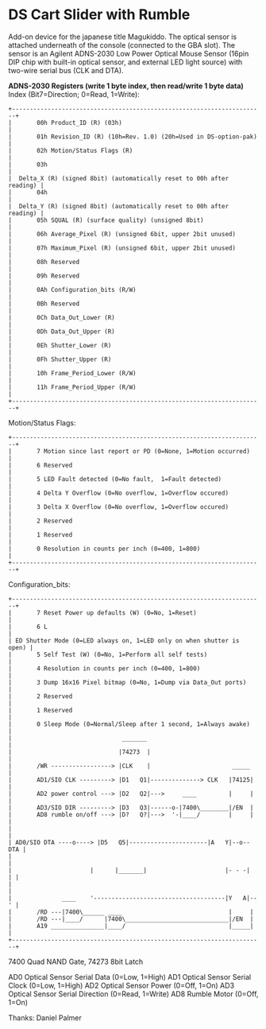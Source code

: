 # DS Cart Slider with Rumble


Add-on device for the japanese title Magukiddo. The optical sensor is
attached underneath of the console (connected to the GBA slot).
The sensor is an Agilent ADNS-2030 Low Power Optical Mouse Sensor (16pin
DIP chip with built-in optical sensor, and external LED light source)
with two-wire serial bus (CLK and DTA).

**ADNS-2030 Registers (write 1 byte index, then read/write 1 byte
data)**
Index (Bit7=Direction; 0=Read, 1=Write):

```
+-----------------------------------------------------------------------+
|       00h Product_ID (R) (03h)                                        |
|       01h Revision_ID (R) (10h=Rev. 1.0) (20h=Used in DS-option-pak)  |
|       02h Motion/Status Flags (R)                                     |
|       03h                                                             |
|  Delta_X (R) (signed 8bit) (automatically reset to 00h after reading) |
|       04h                                                             |
|  Delta_Y (R) (signed 8bit) (automatically reset to 00h after reading) |
|       05h SQUAL (R) (surface quality) (unsigned 8bit)                 |
|       06h Average_Pixel (R) (unsigned 6bit, upper 2bit unused)        |
|       07h Maximum_Pixel (R) (unsigned 6bit, upper 2bit unused)        |
|       08h Reserved                                                    |
|       09h Reserved                                                    |
|       0Ah Configuration_bits (R/W)                                    |
|       0Bh Reserved                                                    |
|       0Ch Data_Out_Lower (R)                                          |
|       0Dh Data_Out_Upper (R)                                          |
|       0Eh Shutter_Lower (R)                                           |
|       0Fh Shutter_Upper (R)                                           |
|       10h Frame_Period_Lower (R/W)                                    |
|       11h Frame_Period_Upper (R/W)                                    |
+-----------------------------------------------------------------------+
```

Motion/Status Flags:

```
+-----------------------------------------------------------------------+
|       7 Motion since last report or PD (0=None, 1=Motion occurred)    |
|       6 Reserved                                                      |
|       5 LED Fault detected (0=No fault,  1=Fault detected)            |
|       4 Delta Y Overflow (0=No overflow, 1=Overflow occured)          |
|       3 Delta X Overflow (0=No overflow, 1=Overflow occured)          |
|       2 Reserved                                                      |
|       1 Reserved                                                      |
|       0 Resolution in counts per inch (0=400, 1=800)                  |
+-----------------------------------------------------------------------+
```

Configuration_bits:

```
+-----------------------------------------------------------------------+
|       7 Reset Power up defaults (W) (0=No, 1=Reset)                   |
|       6 L                                                             |
| ED Shutter Mode (0=LED always on, 1=LED only on when shutter is open) |
|       5 Self Test (W) (0=No, 1=Perform all self tests)                |
|       4 Resolution in counts per inch (0=400, 1=800)                  |
|       3 Dump 16x16 Pixel bitmap (0=No, 1=Dump via Data_Out ports)     |
|       2 Reserved                                                      |
|       1 Reserved                                                      |
|       0 Sleep Mode (0=Normal/Sleep after 1 second, 1=Always awake)    |
|                               _______                                 |
|                              |74273  |                                |
|       /WR -----------------> |CLK    |                       _____    |
|       AD1/SIO CLK ---------> |D1   Q1|--------------> CLK   |74125|   |
|       AD2 power control ---> |D2   Q2|--->     ____         |     |   |
|       AD3/SIO DIR ---------> |D3   Q3|------o-|7400\________|/EN  |   
|       AD8 rumble on/off ---> |D?   Q?|--->  '-|____/        |     |   |
|                                                                       |
| AD0/SIO DTA ----o----> |D5   Q5|----------------------|A   Y|--o--DTA |
|                                                                       |
|                      |      |_______|                      |- - -|  | |
|                                                                       |
|              ____    '-------------------------------------|Y   A|--' |
|       /RD ---|7400\______ ____                              |     |   
|       /RD ---|____/      |7400\_____________________________|/EN  |   
|       A19 _______________|____/                             |_____|   |
+-----------------------------------------------------------------------+
```


7400 Quad NAND Gate, 74273 8bit Latch

AD0 Optical Sensor Serial Data (0=Low, 1=High)
AD1 Optical Sensor Serial Clock (0=Low, 1=High)
AD2 Optical Sensor Power (0=Off, 1=On)
AD3 Optical Sensor Serial Direction (0=Read, 1=Write)
AD8 Rumble Motor (0=Off, 1=On)

Thanks: Daniel Palmer



